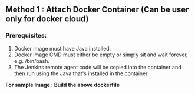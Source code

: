 ## Method 1 : Attach Docker Container (Can be user only for docker cloud) 

### Prerequisites:
1) Docker image must have Java installed.
2) Docker image CMD must either be empty or simply sit and wait forever, e.g. /bin/bash.
3) The Jenkins remote agent code will be copied into the container and then run using the Java that's installed in the container.

**For sample Image : Build the above dockerfile**
